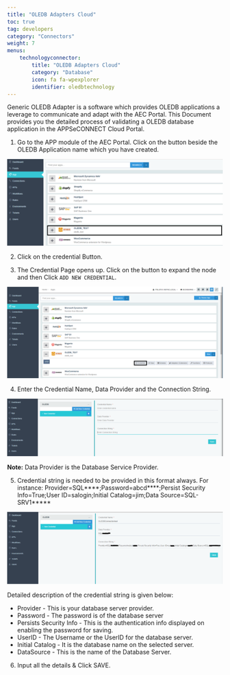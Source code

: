 ```yaml
---
title: "OLEDB Adapters Cloud"
toc: true
tag: developers
category: "Connectors"
weight: 7
menus: 
    technologyconnector:
        title: "OLEDB Adapters Cloud"
        category: "Database"
        icon: fa fa-wpexplorer
        identifier: oledbtechnology
---
```

Generic OLEDB Adapter is a software which provides OLEDB applications a leverage to communicate 
and adapt with the AEC Portal. This Document provides you the detailed process of validating a 
OLEDB database application in the APPSeCONNECT Cloud Portal.

1. Go to the APP module of the AEC Portal. Click on the button beside the OLEDB Application name
 which you have created.


![Oledb-Cloud](/staticfiles/connectors/media/technology-connector/Oledb-Cloud.png)

2. Click on the credential Button.

3. The Credential Page opens up. Click on the button to expand the node and then Click `ADD NEW CREDENTIAL`.

![Oledb-Cloud-Credential](/staticfiles/connectors/media/technology-connector/Oledb-Cloud-Credential.png)

4.	Enter the Credential Name, Data Provider and the Connection String. 

![Oledb-Cloud-Credential-Input](/staticfiles/connectors/media/technology-connector/Oledb-Cloud-Credential-Input.png)

**Note:** Data Provider is the Database Service Provider.

5. Credential string is needed to be provided in this format always. 
For instance: Provider=SQL****;Password=abcd****;Persist Security Info=True;User ID=salogin;Initial Catalog=jim;Data Source=SQL-SRV1*****

![Oledb-Cloud-Credential-Input2](/staticfiles/connectors/media/technology-connector/Oledb-Cloud-Credential-Input2.png)

Detailed description of the credential string is given below:

-	Provider - This is your database server provider.
-	Password - The password is of the database server
-	Persists Security Info - This is the authentication info displayed on enabling the password for saving.
-	UserID - The Username or the UserID for the database server.
-	Initial Catalog - It is the database name on the selected server.	
-	DataSource - This is the name of the Database Server.


6. Input all the details & Click SAVE.